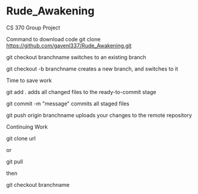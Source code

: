 # Rude_Awakening
CS 370 Group Project

Command to download code git clone https://github.com/gavenl337/Rude_Awakening.git

git checkout branchname switches to an existing branch

git checkout -b branchname creates a new branch, and switches to it

Time to save work

git add . adds all changed files to the ready-to-commit stage 

git commit -m "message" commits all staged files

git push origin branchname uploads your changes to the remote repository


Continuing Work

git clone url

or 

git pull

then

git checkout branchname

